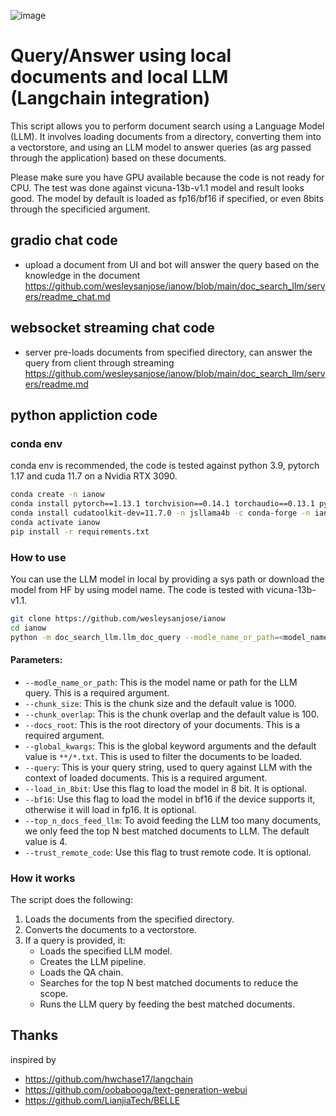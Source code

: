![image](https://user-images.githubusercontent.com/28772823/238087003-6818390c-e367-43e3-9353-f1e52edb2016.jpg)

# Query/Answer using local documents and local LLM (Langchain integration)

This script allows you to perform document search using a Language Model (LLM). It involves loading documents from a directory, converting them into a vectorstore, and using an LLM model to answer queries (as arg passed through the application) based on these documents.

Please make sure you have GPU available because the code is not ready for CPU.
The test was done against vicuna-13b-v1.1 model and result looks good. The model by default is loaded as fp16/bf16 if specified, or even 8bits through the specificied argument.

## gradio chat code
- upload a document from UI and bot will answer the query based on the knowledge in the document
https://github.com/wesleysanjose/ianow/blob/main/doc_search_llm/servers/readme_chat.md

## websocket streaming chat code
- server pre-loads documents from specified directory, can answer the query from client through streaming
https://github.com/wesleysanjose/ianow/blob/main/doc_search_llm/servers/readme.md

## python appliction code
### conda env
conda env is recommended, the code is tested against python 3.9, pytorch 1.17 and cuda 11.7 on a Nvidia RTX 3090.
```bash
conda create -n ianow
conda install pytorch==1.13.1 torchvision==0.14.1 torchaudio==0.13.1 pytorch-cuda=11.7 -c pytorch -c nvidia -n ianow
conda install cudatoolkit-dev=11.7.0 -n jsllama4b -c conda-forge -n ianow
conda activate ianow
pip install -r requirements.txt
```

### How to use

You can use the LLM model in local by providing a sys path or download the model from HF by using model name. The code is tested with vicuna-13b-v1.1.

```bash
git clone https://github.com/wesleysanjose/ianow
cd ianow
python -m doc_search_llm.llm_doc_query --modle_name_or_path=<model_name_or_path> --docs_root=<docs_root> --query=<query>
```

#### Parameters:

- `--modle_name_or_path`: This is the model name or path for the LLM query. This is a required argument.
- `--chunk_size`: This is the chunk size and the default value is 1000.
- `--chunk_overlap`: This is the chunk overlap and the default value is 100.
- `--docs_root`: This is the root directory of your documents. This is a required argument.
- `--global_kwargs`: This is the global keyword arguments and the default value is `**/*.txt`. This is used to filter the documents to be loaded.
- `--query`: This is your query string, used to query against LLM with the context of loaded documents. This is a required argument.
- `--load_in_8bit`: Use this flag to load the model in 8 bit. It is optional.
- `--bf16`: Use this flag to load the model in bf16 if the device supports it, otherwise it will load in fp16. It is optional.
- `--top_n_docs_feed_llm`: To avoid feeding the LLM too many documents, we only feed the top N best matched documents to LLM. The default value is 4.
- `--trust_remote_code`: Use this flag to trust remote code. It is optional.

### How it works

The script does the following:

1. Loads the documents from the specified directory.
2. Converts the documents to a vectorstore.
3. If a query is provided, it:
   - Loads the specified LLM model.
   - Creates the LLM pipeline.
   - Loads the QA chain.
   - Searches for the top N best matched documents to reduce the scope.
   - Runs the LLM query by feeding the best matched documents.

## Thanks
inspired by
- https://github.com/hwchase17/langchain
- https://github.com/oobabooga/text-generation-webui
- https://github.com/LianjiaTech/BELLE
